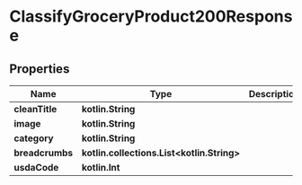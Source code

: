 
# ClassifyGroceryProduct200Response

## Properties
Name | Type | Description | Notes
------------ | ------------- | ------------- | -------------
**cleanTitle** | **kotlin.String** |  | 
**image** | **kotlin.String** |  | 
**category** | **kotlin.String** |  | 
**breadcrumbs** | **kotlin.collections.List&lt;kotlin.String&gt;** |  | 
**usdaCode** | **kotlin.Int** |  | 



